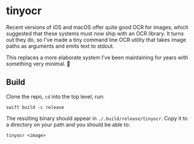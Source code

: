 # tinyocr

Recent versions of iOS and macOS offer quite good OCR for images,
which suggested that these systems must now ship with an OCR
library. It turns out they do, so I've made a tiny command line OCR
utility that takes image paths as arguments and emits text to stdout.

This replaces a more elaborate system I've been maintaining for years
with something very minimal. 🥳

## Build

Clone the repo, `cd` into the top level, run:

``` shell
swift build -c release
```

The resulting binary should appear in `./.build/release/tinyocr`. Copy
it to a directory on your path and you should be able to:

``` shell
tinyocr <image>
```
